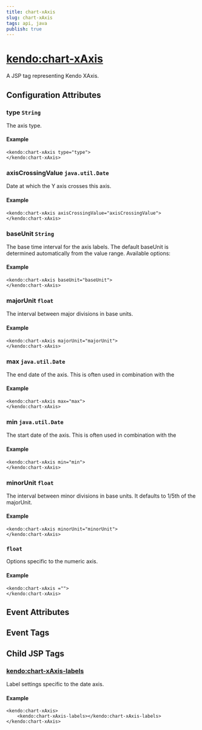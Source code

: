 ```yaml
---
title: chart-xAxis
slug: chart-xAxis
tags: api, java
publish: true
---
```


# <kendo:chart-xAxis>
A JSP tag representing Kendo XAxis.

## Configuration Attributes


### type `String`

The axis type.

#### Example
    <kendo:chart-xAxis type="type">
    </kendo:chart-xAxis>
    

### axisCrossingValue `java.util.Date`

Date at which the Y axis crosses this axis.

#### Example
    <kendo:chart-xAxis axisCrossingValue="axisCrossingValue">
    </kendo:chart-xAxis>
    

### baseUnit `String`

The base time interval for the axis labels.
The default baseUnit is determined automatically from the value range. Available options:

#### Example
    <kendo:chart-xAxis baseUnit="baseUnit">
    </kendo:chart-xAxis>
    

### majorUnit `float`

The interval between major divisions in base units.

#### Example
    <kendo:chart-xAxis majorUnit="majorUnit">
    </kendo:chart-xAxis>
    

### max `java.util.Date`

The end date of the axis.
This is often used in combination with the

#### Example
    <kendo:chart-xAxis max="max">
    </kendo:chart-xAxis>
    

### min `java.util.Date`

The start date of the axis.
This is often used in combination with the

#### Example
    <kendo:chart-xAxis min="min">
    </kendo:chart-xAxis>
    

### minorUnit `float`

The interval between minor divisions in base units.
It defaults to 1/5th of the majorUnit.

#### Example
    <kendo:chart-xAxis minorUnit="minorUnit">
    </kendo:chart-xAxis>
    

###  `float`

Options specific to the numeric axis.

#### Example
    <kendo:chart-xAxis ="">
    </kendo:chart-xAxis>
    

## Event Attributes


## Event Tags
 

## Child JSP Tags

### [<kendo:chart-xAxis-labels>](/api/wrappers/jsp/chart/xaxis-labels)

Label settings specific to the date axis.

#### Example

    <kendo:chart-xAxis>
        <kendo:chart-xAxis-labels></kendo:chart-xAxis-labels>
    </kendo:chart-xAxis>
 
